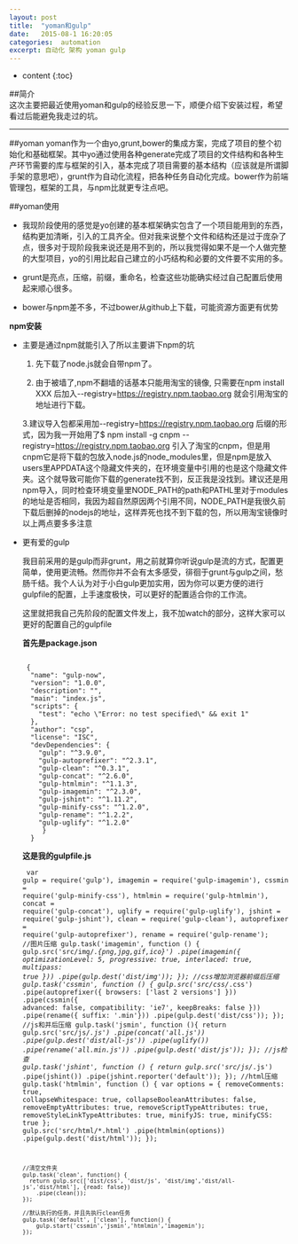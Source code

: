 ```yaml
---
layout: post
title:  "yoman和gulp"
date:   2015-08-1 16:20:05
categories:  automation
excerpt: 自动化 架构 yoman gulp 
---
```


* content
{:toc}

##简介  
  这次主要把最近使用yoman和gulp的经验反思一下，顺便介绍下安装过程，希望看过后能避免我走过的坑。

---

##yoman
yoman作为一个由yo,grunt,bower的集成方案，完成了项目的整个初始化和基础框架。其中yo通过使用各种generate完成了项目的文件结构和各种生产环节需要的库与框架的引入，基本完成了项目需要的基本结构（应该就是所谓脚手架的意思吧），grunt作为自动化流程，把各种任务自动化完成。bower作为前端管理包，框架的工具，与npm比就更专注点吧。

##yoman使用

* 我现阶段使用的感觉是yo创建的基本框架确实包含了一个项目能用到的东西，结构更加清晰，引入的工具齐全。但对我来说整个文件和结构还是过于庞杂了点，很多对于现阶段我来说还是用不到的，所以我觉得如果不是一个人做完整的大型项目，yo的引用比起自己建立的小巧结构和必要的文件要不实用的多。

* grunt是亮点，压缩，前缀，重命名，检查这些功能确实经过自己配置后使用起来顺心很多。

* bower与npm差不多，不过bower从github上下载，可能资源方面更有优势

**npm安装**

* 主要是通过npm就能引入了所以主要讲下npm的坑

  1. 先下载了node.js就会自带npm了。

  2. 由于被墙了,npm不翻墙的话基本只能用淘宝的镜像, 只需要在npm install XXX 后加入--registry=https://registry.npm.taobao.org 就会引用淘宝的地址进行下载。

  3.建议导入包都采用加--registry=https://registry.npm.taobao.org 后缀的形式，因为我一开始用了$ npm install -g cnpm --registry=https://registry.npm.taobao.org 引入了淘宝的cnpm，但是用cnpm它是将下载的包放入node.js的node_modules里，但是npm是放入users里APPDATA这个隐藏文件夹的，在环境变量中引用的也是这个隐藏文件夹。这个就导致可能你下载的generate找不到，反正我是没找到。建议还是用npm导入，同时检查环境变量里NODE_PATH的path和PATHL里对于modules的地址是否相同，我因为超自然原因两个引用不同，NODE_PATH是我很久前下载后删掉的nodejs的地址，这样弄死也找不到下载的包，所以用淘宝镜像时以上两点要多多注意


* 更有爱的gulp

  我目前采用的是gulp而非grunt，用之前就算你听说gulp是流的方式，配置更简单，使用更流畅。然而你并不会有太多感受，徘徊于grunt与gulp之间，愁肠千结。我个人认为对于小白gulp更加实用，因为你可以更方便的进行gulpfile的配置，上手速度极快，可以更好的配置适合你的工作流。
  
  这里就把我自己先阶段的配置文件发上，我不加watch的部分，这样大家可以更好的配置自己的gulpfile
  
  **首先是package.json**
  <pre><code class="markdown"> 
   {
    "name": "gulp-now",
    "version": "1.0.0",
    "description": "",
    "main": "index.js",
    "scripts": {
      "test": "echo \"Error: no test specified\" && exit 1"
    },
    "author": "csp",
    "license": "ISC",
    "devDependencies": {
      "gulp": "^3.9.0",
      "gulp-autoprefixer": "^2.3.1",
      "gulp-clean": "^0.3.1",
      "gulp-concat": "^2.6.0",
      "gulp-htmlmin": "^1.1.3",
      "gulp-imagemin": "^2.3.0",
      "gulp-jshint": "^1.11.2",
      "gulp-minify-css": "^1.2.0",
      "gulp-rename": "^1.2.2",
      "gulp-uglify": "^1.2.0"
       }
    }
  </code></pre>
  
  **这是我的gulpfile.js**
        <pre><code class="markdown">
          var gulp = require('gulp'),
          imagemin = require('gulp-imagemin'),
          cssmin = require('gulp-minify-css'),
          htmlmin = require('gulp-htmlmin'),
          concat = require('gulp-concat'),
          uglify = require('gulp-uglify'),
          jshint = require('gulp-jshint'),
          clean = require('gulp-clean'),
          autoprefixer = require('gulp-autoprefixer'),
          rename = require('gulp-rename');
      //图片压缩
      gulp.task('imagemin', function () {
          gulp.src('src/img/*.{png,jpg,gif,ico}')
              .pipe(imagemin({
                  optimizationLevel: 5,
                  progressive: true, 
                  interlaced: true, 
                  multipass: true 
              }))
              .pipe(gulp.dest('dist/img'));
      });
      //css增加浏览器前缀后压缩
      gulp.task('cssmin', function () {
          gulp.src('src/css/*.css')
              .pipe(autoprefixer({
                  browsers: ['last 2 versions']
              }))
              .pipe(cssmin({
                  advanced: false,
                  compatibility: 'ie7',
                  keepBreaks: false
              }))
              .pipe(rename({ suffix: '.min'}))
              .pipe(gulp.dest('dist/css'));
      });
       //js和并后压缩
      gulp.task('jsmin', function (){
           return gulp.src('src/js/*.js')
              .pipe(concat('all.js'))
              .pipe(gulp.dest('dist/all-js'))
              .pipe(uglify())
              .pipe(rename('all.min.js'))
              .pipe(gulp.dest('dist/js'));
      });
      //js检查
      gulp.task('jshint', function () {
          return gulp.src('src/js/*.js')
              .pipe(jshint())
              .pipe(jshint.reporter('default'));
      });
      //html压缩
      gulp.task('htmlmin', function () {
          var options = {
              removeComments: true,
              collapseWhitespace: true,
              collapseBooleanAttributes: false,
              removeEmptyAttributes: true,
              removeScriptTypeAttributes: true,
              removeStyleLinkTypeAttributes: true,
              minifyJS: true,
              minifyCSS: true
          };
          gulp.src('src/html/*.html')
              .pipe(htmlmin(options))
              .pipe(gulp.dest('dist/html'));
      });
      
      //清空文件夹
      gulp.task('clean', function() { 
        return gulp.src(['dist/css', 'dist/js', 'dist/img','dist/all-js','dist/html'], {read: false})
          .pipe(clean());
      });
      
      //默认执行的任务，并且先执行clean任务
      gulp.task('default', ['clean'], function() { 
          gulp.start('cssmin','jsmin','htmlmin','imagemin');
      });
  </doce></pre>
